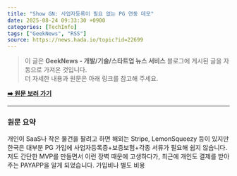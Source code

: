 ```yaml
---
title: "Show GN: 사업자등록이 필요 없는 PG 연동 데모"
date: 2025-08-24 09:33:30 +0900
categories: [TechInfo]
tags: ["GeekNews", "RSS"]
source: https://news.hada.io/topic?id=22699
---
```

> 이 글은 **GeekNews - 개발/기술/스타트업 뉴스 서비스** 블로그에 게시된 글을 자동으로 가져온 것입니다. <br>
> 더 자세한 내용과 원문은 아래 링크를 참고해 주세요.

[**➡️ 원문 보러 가기**](https://news.hada.io/topic?id=22699)

---

### 원문 요약
개인이 SaaS나 작은 물건을 팔려고 하면 해외는 Stripe, LemonSqueezy 등이 있지만 한국은 대부분 PG 가입에 사업자등록증+보증보험+각종 서류가 필요해 쉽지 않습니다. 저도 간단한 MVP를 만들면서 이런 장벽 때문에 고생하다가, 최근에 개인도 결제를 받아주는 PAYAPP을 알게 되었습니다. 가입비나 별도 비용
